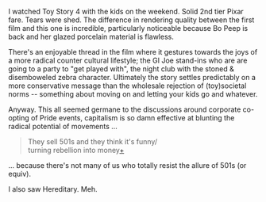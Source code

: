 I watched Toy Story 4 with the kids on the weekend. Solid 2nd tier Pixar fare. Tears were shed. The difference in rendering quality between the first film and this one is incredible, particularly noticeable because Bo Peep is back and her glazed porcelain material is flawless. 

There's an enjoyable thread in the film  where it gestures towards the joys of a more radical counter cultural lifestyle; the GI Joe stand-ins who are are going to a party to "get played with", the night club with the stoned & disemboweled zebra character. Ultimately the story settles predictably on a more conservative message than the wholesale rejection of (toy)societal norms -- something about moving on and letting your kids go and whatever.

Anyway. This all seemed germane to the discussions around corporate co-opting of Pride events, capitalism is so damn effective at blunting the radical potential of movements ... <blockquote>They sell 501s and they think it's funny/<br>turning rebellion into money<a href="https://www.azlyrics.com/lyrics/chumbawamba/thatshowgratefulweare.html">+</a></blockquote>
... because there's not many of us who totally resist the allure of 501s (or equiv).

I also saw Hereditary. Meh.
